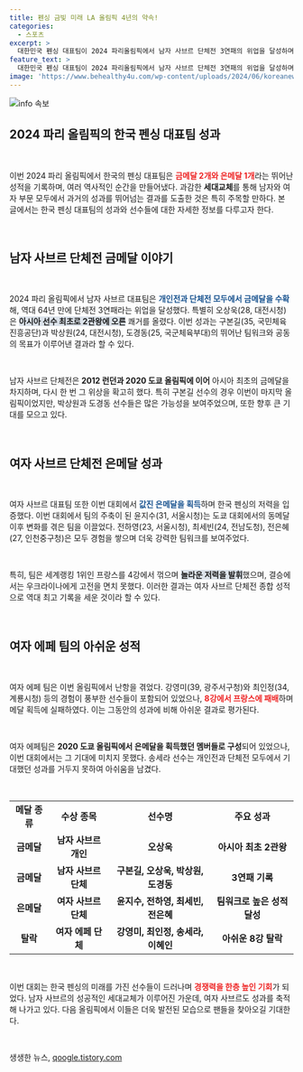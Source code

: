 ```yaml
---
title: 펜싱 금빛 미래 LA 올림픽 4년의 약속!
categories:
  - 스포츠
excerpt: >
  대한민국 펜싱 대표팀이 2024 파리올림픽에서 남자 사브르 단체전 3연패의 위업을 달성하며 금메달 2개, 은메달 1개 성과를 거두었다. 특히, 젊은 선수들이 중심이 된 팀의 활약이 돋보였다!
feature_text: >
  대한민국 펜싱 대표팀이 2024 파리올림픽에서 남자 사브르 단체전 3연패의 위업을 달성하며 금메달 2개, 은메달 1개 성과를 거두었다. 특히, 젊은 선수들이 중심이 된 팀의 활약이 돋보였다!
image: 'https://www.behealthy4u.com/wp-content/uploads/2024/06/koreanews.jpg'
---
```


<p><img src="https://www.behealthy4u.com/wp-content/uploads/2024/06/koreanews.jpg" alt="info 속보" /></p>

<h2 data-ke-size="size26">2024 파리 올림픽의 한국 펜싱 대표팀 성과</h2>

<p data-ke-size="size16">&nbsp;</p> 

<p>이번 2024 파리 올림픽에서 한국의 펜싱 대표팀은 <b><span style="color: #ee2323;">금메달 2개와 은메달 1개</span></b>라는 뛰어난 성적을 기록하며, 여러 역사적인 순간을 만들어냈다. 과감한 <b>세대교체</b>를 통해 남자와 여자 부문 모두에서 과거의 성과를 뛰어넘는 결과를 도출한 것은 특히 주목할 만하다. 본 글에서는 한국 펜싱 대표팀의 성과와 선수들에 대한 자세한 정보를 다루고자 한다.</p>

<p data-ke-size="size16">&nbsp;</p>

<h2 data-ke-size="size26">남자 사브르 단체전 금메달 이야기</h2>

<p data-ke-size="size16">&nbsp;</p>

<p>2024 파리 올림픽에서 남자 사브르 대표팀은 <b><span style="color: #1a5490;">개인전과 단체전 모두에서 금메달을 수확</span></b>해, 역대 64년 만에 단체전 3연패라는 위업을 달성했다. 특별히 오상욱(28, 대전시청)은 <b><span style="background-color: #21538527;">아시아 선수 최초로 2관왕에 오른</span></b> 쾌거를 올렸다. 이번 성과는 구본길(35, 국민체육진흥공단)과 박상원(24, 대전시청), 도경동(25, 국군체육부대)의 뛰어난 팀워크와 공동의 목표가 이루어낸 결과라 할 수 있다.</p>

<p data-ke-size="size16">&nbsp;</p>

<p>남자 사브르 단체전은 <b>2012 런던과 2020 도쿄 올림픽에 이어</b> 아시아 최초의 금메달을 차지하며, 다시 한 번 그 위상을 확고히 했다. 특히 구본길 선수의 경우 이번이 마지막 올림픽이었지만, 박상원과 도경동 선수들은 많은 가능성을 보여주었으며, 또한 향후 큰 기대를 모으고 있다.</p>

<p data-ke-size="size16">&nbsp;</p>

<h2 data-ke-size="size26">여자 사브르 단체전 은메달 성과</h2>

<p data-ke-size="size16">&nbsp;</p>

<p>여자 사브르 대표팀 또한 이번 대회에서 <b><span style="color: #1a5490;">값진 은메달을 획득</span></b>하며 한국 펜싱의 저력을 입증했다. 이번 대회에서 팀의 주축이 된 윤지수(31, 서울시청)는 도쿄 대회에서의 동메달 이후 변화를 겪은 팀을 이끌었다. 전하영(23, 서울시청), 최세빈(24, 전남도청), 전은혜(27, 인천중구청)은 모두 경험을 쌓으며 더욱 강력한 팀워크를 보여주었다.</p>

<p data-ke-size="size16">&nbsp;</p>

<p>특히, 팀은 세계랭킹 1위인 프랑스를 4강에서 꺾으며 <b><span style="background-color: #21538527;">놀라운 저력을 발휘</span></b>했으며, 결승에서는 우크라이나에게 고전을 면치 못했다. 이러한 결과는 여자 사브르 단체전 종합 성적으로 역대 최고 기록을 세운 것이라 할 수 있다.</p>

<p data-ke-size="size16">&nbsp;</p>

<h2 data-ke-size="size26">여자 에페 팀의 아쉬운 성적</h2>

<p data-ke-size="size16">&nbsp;</p>

<p>여자 에페 팀은 이번 올림픽에서 난항을 겪었다. 강영미(39, 광주서구청)와 최인정(34, 계룡시청) 등의 경험이 풍부한 선수들이 포함되어 있었으나, <b><span style="color: #ee2323;">8강에서 프랑스에 패배</span></b>하며 메달 획득에 실패하였다. 이는 그동안의 성과에 비해 아쉬운 결과로 평가된다.</p>

<p data-ke-size="size16">&nbsp;</p>

<p>여자 에페팀은 <b>2020 도쿄 올림픽에서 은메달을 획득했던 멤버들로 구성</b>되어 있었으나, 이번 대회에서는 그 기대에 미치지 못했다. 송세라 선수는 개인전과 단체전 모두에서 기대했던 성과를 거두지 못하여 아쉬움을 남겼다.</p>

<p data-ke-size="size16">&nbsp;</p>

<table style="width:100%; border-collapse:collapse;">
  <tr>
    <td style="text-align: center; height: 17px;"><b>메달 종류</b></td>
    <td style="text-align: center; height: 17px;"><b>수상 종목</b></td>
    <td style="text-align: center; height: 17px;"><b>선수명</b></td>
    <td style="text-align: center; height: 17px;"><b>주요 성과</b></td>
  </tr>
  <tr>
    <td style="text-align: center; height: 17px;"><b>금메달</b></td>
    <td style="text-align: center; height: 17px;"><b>남자 사브르 개인</b></td>
    <td style="text-align: center; height: 17px;"><b>오상욱</b></td>
    <td style="text-align: center; height: 17px;"><b>아시아 최초 2관왕</b></td>
  </tr>
  <tr>
    <td style="text-align: center; height: 17px;"><b>금메달</b></td>
    <td style="text-align: center; height: 17px;"><b>남자 사브르 단체</b></td>
    <td style="text-align: center; height: 17px;"><b>구본길, 오상욱, 박상원, 도경동</b></td>
    <td style="text-align: center; height: 17px;"><b>3연패 기록</b></td>
  </tr>
  <tr>
    <td style="text-align: center; height: 17px;"><b>은메달</b></td>
    <td style="text-align: center; height: 17px;"><b>여자 사브르 단체</b></td>
    <td style="text-align: center; height: 17px;"><b>윤지수, 전하영, 최세빈, 전은혜</b></td>
    <td style="text-align: center; height: 17px;"><b>팀워크로 높은 성적 달성</b></td>
  </tr>
  <tr>
    <td style="text-align: center; height: 17px;"><b>탈락</b></td>
    <td style="text-align: center; height: 17px;"><b>여자 에페 단체</b></td>
    <td style="text-align: center; height: 17px;"><b>강영미, 최인정, 송세라, 이혜인</b></td>
    <td style="text-align: center; height: 17px;"><b>아쉬운 8강 탈락</b></td>
  </tr>
</table>

<p data-ke-size="size16">&nbsp;</p>

<p data-ke-size="size16">이번 대회는 한국 펜싱의 미래를 가진 선수들이 드러나며 <b><span style="color: #ee2323;">경쟁력을 한층 높인 기회</span></b>가 되었다. 남자 사브르의 성공적인 세대교체가 이루어진 가운데, 여자 사브르도 성과를 축적해 나가고 있다. 다음 올림픽에서 이들은 더욱 발전된 모습으로 팬들을 찾아오길 기대한다.</p>

<p data-ke-size="size16">&nbsp;</p>
생생한 뉴스, <a href="https://qoogle.tistory.com" rel="dofollow">qoogle.tistory.com</a>


